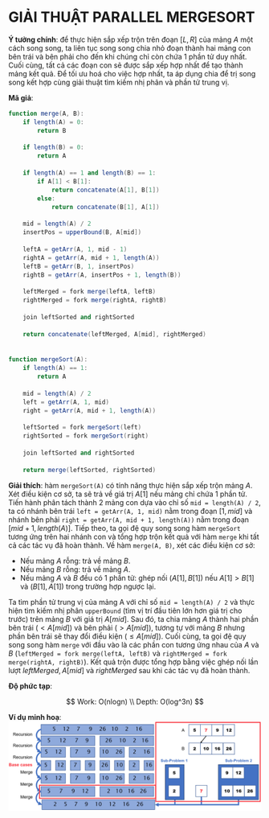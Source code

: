 # GIẢI THUẬT PARALLEL MERGESORT

**Ý tưởng chính**: để thực hiện sắp xếp trộn trên đoạn $[L, R]$ của mảng $A$ một cách song song, ta liên tục song song chia nhỏ đoạn thành hai mảng con bên trái và bên phải cho đến khi chúng chỉ còn chứa 1 phần tử duy nhất. Cuối cùng, tất cả các đoạn con sẽ được sắp xếp hợp nhất để tạo thành mảng kết quả. Để tối ưu hoá cho việc hợp nhất, ta áp dụng chia để trị song song kết hợp cùng giải thuật tìm kiếm nhị phân và phần tử trung vị.

**Mã giả**:
```actionscript
function merge(A, B):
    if length(A) = 0:
        return B
    
    if length(B) = 0:
        return A
    
    if length(A) == 1 and length(B) == 1:
        if A[1] < B[1]:
            return concatenate(A[1], B[1])
        else:
            return concatenate(B[1], A[1])
    
    mid = length(A) / 2
    insertPos = upperBound(B, A[mid])

    leftA = getArr(A, 1, mid - 1)
    rightA = getArr(A, mid + 1, length(A))
    leftB = getArr(B, 1, insertPos)
    rightB = getArr(A, insertPos + 1, length(B))

    leftMerged = fork merge(leftA, leftB)
    rightMerged = fork merge(rightA, rightB)

    join leftSorted and rightSorted

    return concatenate(leftMerged, A[mid], rightMerged)


function mergeSort(A):
    if length(A) == 1:
        return A

    mid = length(A) / 2
    left = getArr(A, 1, mid)
    right = getArr(A, mid + 1, length(A))

    leftSorted = fork mergeSort(left)
    rightSorted = fork mergeSort(right)

    join leftSorted and rightSorted

    return merge(leftSorted, rightSorted)
```

**Giải thích**: hàm `mergeSort(A)` có tính năng thực hiện sắp xếp trộn mảng $A$. Xét điều kiện cơ sở, ta sẽ trả về giá trị $A[1]$ nếu mảng chỉ chứa 1 phần tử. Tiến hành phân tách thành 2 mảng con dựa vào chỉ số `mid = length(A) / 2`, ta có nhánh bên trái `left = getArr(A, 1, mid)` nằm trong đoạn $[1, mid]$ và nhánh bên phải `right = getArr(A, mid + 1, length(A))` nằm trong đoạn $[mid + 1, length(A)]$. Tiếp theo, ta gọi đệ quy song song hàm `mergeSort` tương ứng trên hai nhánh con và tổng hợp trộn kết quả với hàm `merge` khi tất cả các tác vụ đã hoàn thành. Về hàm `merge(A, B)`, xét các điều kiện cơ sở:
* Nếu mảng $A$ rỗng: trả về mảng $B$.
* Nếu mảng $B$ rỗng: trả về mảng $A$.
* Nếu mảng $A$ và $B$ đều có 1 phần tử: ghép nối $(A[1], B[1])$ nếu $A[1] > B[1]$ và $(B[1], A[1])$ trong trường hợp ngược lại.

Ta tìm phần tử trung vị của mảng A với chỉ số `mid = length(A) / 2` và thực hiện tìm kiếm nhị phân `upperBound` (tìm vị trí đầu tiên lớn hơn giá trị cho trước) trên mảng $B$ với giá trị $A[mid]$. Sau đó, ta chia mảng $A$ thành hai phần bên trái ($\lt A[mid]$) và bên phải ($\gt A[mid]$), tương tự với mảng $B$ nhưng phần bên trái sẽ thay đổi điều kiện ($\le A[mid]$). Cuối cùng, ta gọi đệ quy song song hàm `merge` với đầu vào là các phần con tương ứng nhau của $A$ và $B$ (`leftMerged = fork merge(leftA, leftB)` và `rightMerged = fork merge(rightA, rightB)`). Kết quả trộn được tổng hợp bằng việc ghép nối lần lượt $leftMerged, A[mid]$ và $rightMerged$ sau khi các tác vụ đã hoàn thành.

**Độ phức tạp**:

$$
Work: O(nlogn) \\
Depth: O(log^3n)
$$

**Ví dụ minh hoạ**:
![alt text](mergeSort.png)